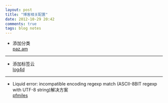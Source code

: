 ```yaml
---
layout: post
title: "博客相关配置"
date: 2012-10-29 20:42
comments: true
tags: blog notes
---
```

* 添加分类  
[paz.am](http://paz.am/blog/blog/2012/06/25/octopress-category-list-plugin/)   
* * *
* 添加标签云  
[log4d](http://log4d.com/2012/05/tag-cloud/)  
* * *
* Liquid error: incompatible encoding regexp match (ASCII-8BIT regexp with UTF-8 string)解决方案   
[pfmiles](http://pfmiles.github.com/blog/liquid-error-about-regexp-match-when-using-octopress-tagcloud/)  
